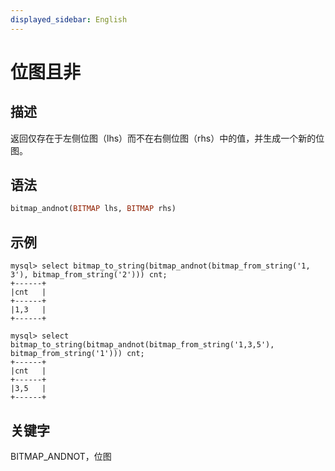 ```yaml
---
displayed_sidebar: English
---
```


# 位图且非

## 描述

返回仅存在于左侧位图（lhs）而不在右侧位图（rhs）中的值，并生成一个新的位图。

## 语法

```Haskell
bitmap_andnot(BITMAP lhs, BITMAP rhs)
```

## 示例

```plain
mysql> select bitmap_to_string(bitmap_andnot(bitmap_from_string('1, 3'), bitmap_from_string('2'))) cnt;
+------+
|cnt   |
+------+
|1,3   |
+------+

mysql> select bitmap_to_string(bitmap_andnot(bitmap_from_string('1,3,5'), bitmap_from_string('1'))) cnt;
+------+
|cnt   |
+------+
|3,5   |
+------+
```

## 关键字

BITMAP_ANDNOT，位图
